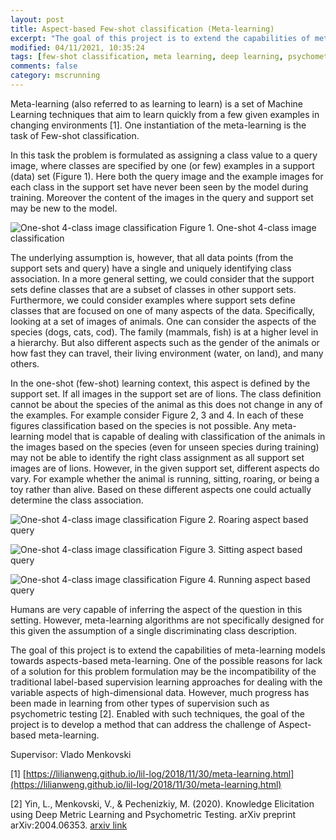 ```yaml
---
layout: post
title: Aspect-based Few-shot classification (Meta-learning) 
excerpt: "The goal of this project is to extend the capabilities of meta-learning models towards aspects-based meta-learning with Psychometric testing."
modified: 04/11/2021, 10:35:24
tags: [few-shot classification, meta learning, deep learning, psychometric learning]
comments: false
category: mscrunning
---
```


Meta-learning (also referred to as learning to learn) is a set of Machine Learning techniques that aim to learn quickly from a few given examples in changing environments [1]. One instantiation of the meta-learning is the task of Few-shot classification.

In this task the problem is formulated as assigning a class value to a query image, where classes are specified by one (or few) examples in a support (data) set (Figure 1). Here both the query image and the example images for each class in the support set have never been seen by the model during training. Moreover the content of the images in the query and support set may be new to the model.

![One-shot 4-class image classification](../../images/posts/one-shot-4-class.png)
Figure 1. One-shot 4-class image classification


The underlying assumption is, however, that all data points (from the support sets and query) have a single and uniquely identifying class association. In a more general setting, we could consider that the support sets define classes that are a subset of classes in other support sets. Furthermore, we could consider examples where support sets define classes that are focused on one of many aspects of the data. Specifically, looking at a set of images of animals. One can consider the aspects of the species (dogs, cats, cod). The family (mammals, fish) is at a higher level in a hierarchy. But also different aspects such as the gender of the animals or how fast they can travel, their living environment (water, on land), and many others. 

In the one-shot (few-shot) learning context, this aspect is defined by the support set. If all images in the support set are of lions. The class definition cannot be about the species of the animal as this does not change in any of the examples. For example consider Figure 2, 3 and 4. In each of these figures classification based on the species is not possible. Any meta-learning model that is capable of dealing with classification of the animals in the images based on the species (even for unseen species during training) may not be able to identify the right class assignment as all support set images are of lions. However, in the given support set, different aspects do vary. For example whether the animal is running, sitting, roaring, or being a toy rather than alive. Based on these different aspects one could actually determine the class association. 

![One-shot 4-class image classification](../../images/posts/aspect-query1.png)
Figure 2. Roaring aspect based query  

![One-shot 4-class image classification](../../images/posts/aspect-query2.png)
Figure 3. Sitting aspect based query

![One-shot 4-class image classification](../../images/posts/aspect-query3.png)
Figure 4. Running aspect based query

Humans are very capable of inferring the aspect of the question in this setting. However, meta-learning algorithms are not specifically designed for this given the assumption of a single discriminating class description. 

The goal of this project is to extend the capabilities of meta-learning models towards aspects-based meta-learning. One of the possible reasons for lack of a solution for this problem formulation may be the incompatibility of the traditional label-based supervision learning approaches for dealing with the variable aspects of high-dimensional data. However, much progress has been made in learning from other types of supervision such as psychometric testing [2]. Enabled with such techniques, the goal of the project is to develop a method that can address the challenge of Aspect-based meta-learning. 


Supervisor: Vlado Menkovski

[1] [https://lilianweng.github.io/lil-log/2018/11/30/meta-learning.html](https://lilianweng.github.io/lil-log/2018/11/30/meta-learning.html)

[2] Yin, L., Menkovski, V., & Pechenizkiy, M. (2020). Knowledge Elicitation using Deep Metric Learning and Psychometric Testing. arXiv preprint arXiv:2004.06353. [arxiv link](https://arxiv.org/abs/2004.06353)
 


